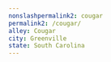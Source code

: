 ```yaml
---
﻿nonslashpermalink2: cougar
permalink2: /cougar/
alley: Cougar
city: Greenville
state: South Carolina
---
```

